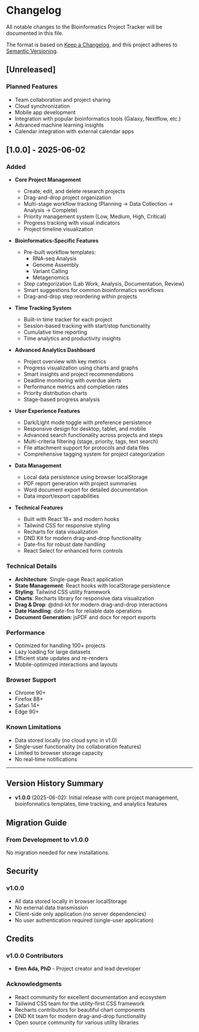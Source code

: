 # Changelog

All notable changes to the Bioinformatics Project Tracker will be documented in this file.

The format is based on [Keep a Changelog](https://keepachangelog.com/en/1.0.0/),
and this project adheres to [Semantic Versioning](https://semver.org/spec/v2.0.0.html).

## [Unreleased]

### Planned Features
- Team collaboration and project sharing
- Cloud synchronization
- Mobile app development
- Integration with popular bioinformatics tools (Galaxy, Nextflow, etc.)
- Advanced machine learning insights
- Calendar integration with external calendar apps

## [1.0.0] - 2025-06-02

### Added
- **Core Project Management**
  - Create, edit, and delete research projects
  - Drag-and-drop project organization
  - Multi-stage workflow tracking (Planning → Data Collection → Analysis → Complete)
  - Priority management system (Low, Medium, High, Critical)
  - Progress tracking with visual indicators
  - Project timeline visualization

- **Bioinformatics-Specific Features**
  - Pre-built workflow templates:
    - RNA-seq Analysis
    - Genome Assembly
    - Variant Calling
    - Metagenomics
  - Step categorization (Lab Work, Analysis, Documentation, Review)
  - Smart suggestions for common bioinformatics workflows
  - Drag-and-drop step reordering within projects

- **Time Tracking System**
  - Built-in time tracker for each project
  - Session-based tracking with start/stop functionality
  - Cumulative time reporting
  - Time analytics and productivity insights

- **Advanced Analytics Dashboard**
  - Project overview with key metrics
  - Progress visualization using charts and graphs
  - Smart insights and project recommendations
  - Deadline monitoring with overdue alerts
  - Performance metrics and completion rates
  - Priority distribution charts
  - Stage-based progress analysis

- **User Experience Features**
  - Dark/Light mode toggle with preference persistence
  - Responsive design for desktop, tablet, and mobile
  - Advanced search functionality across projects and steps
  - Multi-criteria filtering (stage, priority, tags, text search)
  - File attachment support for protocols and data files
  - Comprehensive tagging system for project categorization

- **Data Management**
  - Local data persistence using browser localStorage
  - PDF report generation with project summaries
  - Word document export for detailed documentation
  - Data import/export capabilities

- **Technical Features**
  - Built with React 18+ and modern hooks
  - Tailwind CSS for responsive styling
  - Recharts for data visualization
  - DND Kit for modern drag-and-drop functionality
  - Date-fns for robust date handling
  - React Select for enhanced form controls

### Technical Details
- **Architecture**: Single-page React application
- **State Management**: React hooks with localStorage persistence
- **Styling**: Tailwind CSS utility framework
- **Charts**: Recharts library for responsive data visualization
- **Drag & Drop**: @dnd-kit for modern drag-and-drop interactions
- **Date Handling**: date-fns for reliable date operations
- **Document Generation**: jsPDF and docx for report exports

### Performance
- Optimized for handling 100+ projects
- Lazy loading for large datasets
- Efficient state updates and re-renders
- Mobile-optimized interactions and layouts

### Browser Support
- Chrome 90+
- Firefox 88+
- Safari 14+
- Edge 90+

### Known Limitations
- Data stored locally (no cloud sync in v1.0)
- Single-user functionality (no collaboration features)
- Limited to browser storage capacity
- No real-time notifications

---

## Version History Summary

- **v1.0.0** (2025-06-02): Initial release with core project management, bioinformatics templates, time tracking, and analytics features

## Migration Guide

### From Development to v1.0.0
No migration needed for new installations.

## Security

### v1.0.0
- All data stored locally in browser localStorage
- No external data transmission
- Client-side only application (no server dependencies)
- No user authentication required (single-user application)

## Credits

### v1.0.0 Contributors
- **Eren Ada, PhD** - Project creator and lead developer

### Acknowledgments
- React community for excellent documentation and ecosystem
- Tailwind CSS team for the utility-first CSS framework
- Recharts contributors for beautiful chart components
- DND Kit team for modern drag-and-drop functionality
- Open source community for various utility libraries 